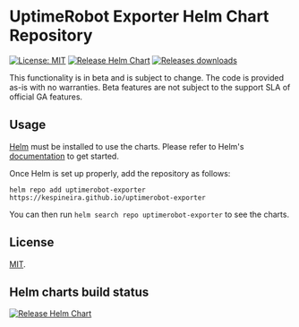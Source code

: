 # UptimeRobot Exporter Helm Chart Repository

[![License: MIT](https://img.shields.io/badge/License-MIT-yellow.svg)](https://opensource.org/licenses/MIT) [![Release Helm Chart](https://github.com/kespineira/uptimerobot_exporter/actions/workflows/helm-release.yaml/badge.svg)](https://github.com/kespineira/uptimerobot_exporter/actions/workflows/helm-release.yaml) [![Releases downloads](https://img.shields.io/github/downloads/kespineira/uptimerobot_exporter/total.svg)](https://github.com/kespineira/uptimerobot_exporter/releases)

This functionality is in beta and is subject to change. The code is provided as-is with no warranties. Beta features are not subject to the support SLA of official GA features.

## Usage

[Helm](https://helm.sh) must be installed to use the charts.
Please refer to Helm's [documentation](https://helm.sh/docs/) to get started.

Once Helm is set up properly, add the repository as follows:

```console
helm repo add uptimerobot-exporter https://kespineira.github.io/uptimerobot-exporter
```

You can then run `helm search repo uptimerobot-exporter` to see the charts.

## License

<!-- Keep full URL links to repo files because this README syncs from main to gh-pages.  -->
[MIT](https://github.com/kespineira/uptimerobot_exporter/blob/main/LICENSE).

## Helm charts build status

[![Release Helm Chart](https://github.com/kespineira/uptimerobot_exporter/actions/workflows/helm-release.yaml/badge.svg)](https://github.com/kespineira/uptimerobot_exporter/actions/workflows/helm-release.yaml)